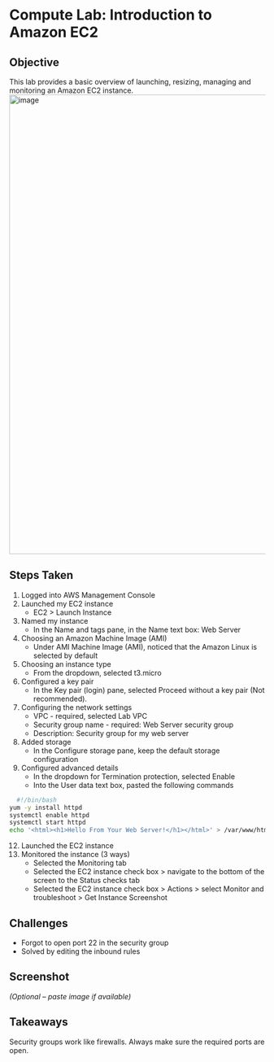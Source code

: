 # Compute Lab: Introduction to Amazon EC2

## Objective
This lab provides a basic overview of launching, resizing, managing and monitoring an Amazon EC2 instance.
<img width="1114" height="904" alt="image" src="https://github.com/user-attachments/assets/77997c43-f1ab-4d0e-9a3c-f2b913435306" />


## Steps Taken
1. Logged into AWS Management Console
2. Launched my EC2 instance
   - EC2 > Launch Instance
3. Named my instance
   - In the Name and tags pane, in the Name text box: Web Server
4. Choosing an Amazon Machine Image (AMI)
   - Under AMI Machine Image (AMI), noticed that the Amazon Linux is selected by default
5. Choosing an instance type
   - From the dropdown, selected t3.micro
6. Configured a key pair
   - In the Key pair (login) pane, selected Proceed without a key pair (Not recommended).
9. Configuring the network settings
    - VPC - required, selected Lab VPC
    - Security group name - required: Web Server security group
    - Description: Security group for my web server
10. Added storage
    - In the Configure storage pane, keep the default storage configuration
11. Configured advanced details
    - In the dropdown for Termination protection, selected Enable
    - Into the User data text box, pasted the following commands
  ``` bash
    #!/bin/bash
yum -y install httpd
systemctl enable httpd
systemctl start httpd
echo '<html><h1>Hello From Your Web Server!</h1></html>' > /var/www/html/index.html
```
12. Launched the EC2 instance
13. Monitored the instance (3 ways)
    - Selected the Monitoring tab
    - Selected the EC2 instance check box > navigate to the bottom of the screen to the Status checks tab
    - Selected the EC2 instance check box > Actions > select Monitor and troubleshoot > Get Instance Screenshot

## Challenges
- Forgot to open port 22 in the security group
- Solved by editing the inbound rules

## Screenshot
_(Optional – paste image if available)_

## Takeaways
Security groups work like firewalls. Always make sure the required ports are open.
